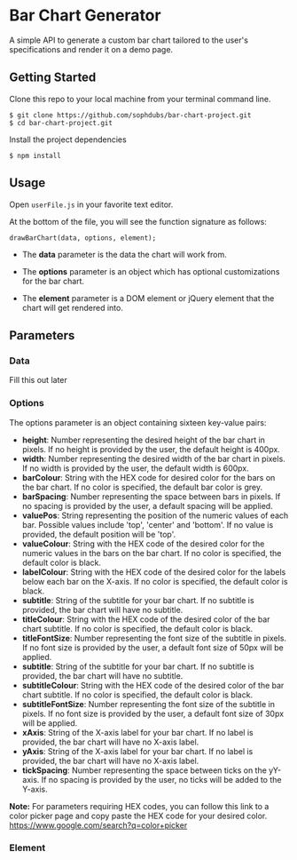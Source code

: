 # Bar Chart Generator

 A simple API to generate a custom bar chart tailored to the user's specifications and render it on a demo page.

 ## Getting Started

 Clone this repo to your local machine from your terminal command line.
 ```
 $ git clone https://github.com/sophdubs/bar-chart-project.git
 $ cd bar-chart-project.git
 ```

Install the project dependencies 
```
$ npm install
```

## Usage

Open `userFile.js` in your favorite text editor.

At the bottom of the file, you will see the function signature as follows: 

```
drawBarChart(data, options, element);
```

- The **data** parameter is the data the chart will work from.

- The **options** parameter is an object which has optional customizations for the bar chart.

- The **element** parameter is a DOM element or jQuery element that the chart will get rendered into.

## Parameters

### Data 
Fill this out later

### Options
The options parameter is an object containing sixteen key-value pairs:
- **height**: Number representing the desired height of the bar chart in pixels. If no height is provided by the user, the default height is 400px. 
- **width**: Number representing the desired width of the bar chart in pixels. If no width is provided by the user, the default width is 600px.
- **barColour**: String with the HEX code for desired color for the bars on the bar chart. If no color is specified, the default bar color is grey.  
- **barSpacing**: Number representing the space between bars in pixels. If no spacing is provided by the user, a default spacing will be applied. 
- **valuePos**: String representing the position of the numeric values of each bar. Possible values include 'top', 'center' and 'bottom'. If no value is provided, the default position will be 'top'.
- **valueColour**: String with the HEX code of the desired color for the numeric values in the bars on the bar chart. If no color is specified, the default color is black. 
- **labelColour**: String with the HEX code of the desired color for the labels below each bar on the X-axis. If no color is specified, the default color is black. 
- **subtitle**: String of the subtitle for your bar chart. If no subtitle is provided, the bar chart will have no subtitle.
- **titleColour**: String with the HEX code of the desired color of the bar chart subtitle. If no color is specified, the default color is black.
- **titleFontSize**: Number representing the font size of the subtitle in pixels. If no font size is provided by the user, a default font size of 50px will be applied.
- **subtitle**: String of the subtitle for your bar chart. If no subtitle is provided, the bar chart will have no subtitle.
- **subtitleColour**: String with the HEX code of the desired color of the bar chart subtitle. If no color is specified, the default color is black.
- **subtitleFontSize**: Number representing the font size of the subtitle in pixels. If no font size is provided by the user, a default font size of 30px will be applied. 
- **xAxis**: String of the X-axis label for your bar chart. If no label is provided, the bar chart will have no X-axis label.
- **yAxis**: String of the X-axis label for your bar chart. If no label is provided, the bar chart will have no X-axis label.
- **tickSpacing**: Number representing the space between ticks on the yY-axis. If no spacing is provided by the user, no ticks will be added to the Y-axis. 

**Note:**
For parameters requiring HEX codes, you can follow this link to a color picker page and copy paste the HEX code for your desired color. 
https://www.google.com/search?q=color+picker 

### Element



